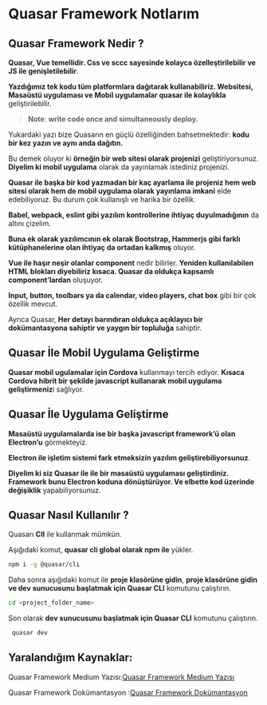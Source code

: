 # Quasar Framework Notlarım

## Quasar Framework Nedir ?
 **Quasar, Vue temellidir. Css ve sccc sayesinde kolayca özelleştirilebilir ve JS ile genişletilebilir**. 
 
 **Yazdığımız tek kodu tüm platformlara dağıtarak kullanabiliriz. Websitesi, Masaüstü uygulaması ve Mobil uygulamalar quasar ile kolaylıkla** geliştirilebilir.

 > **Note**: **write code once and simultaneously deploy.**

 Yukardaki yazı bize Quasarın en güçlü özelliğinden bahsetmektedir: **kodu bir kez yazın ve aynı anda dağıtın.**
 
 Bu demek oluyor ki **örneğin bir web sitesi olarak projenizi** geliştiriyorsunuz. **Diyelim ki mobil uygulama** olarak da yayınlamak istediniz projenizi. 
 
 **Quasar ile başka bir kod yazmadan bir kaç ayarlama ile projeniz hem web sitesi olarak hem de mobil uygulama olarak yayınlama imkani** elde edebiliyoruz. Bu durum çok kullanışlı ve harika bir özellik.

 **Babel, webpack, eslint gibi yazılım kontrollerine ihtiyaç duyulmadığının** da altını çizelim. 
 
 **Buna ek olarak yazılımcının ek olarak Bootstrap, Hammerjs gibi farklı kütüphanelerine olan ihtiyaç da ortadan kalkmış** oluyor.

**Vue ile haşır neşir olanlar component** nedir bilirler. **Yeniden kullanılabilen HTML blokları diyebiliriz kısaca. Quasar da oldukça kapsamlı component’lardan** oluşuyor.

**Input, button, toolbars ya da calendar, video players, chat box** gibi bir çok özellik mevcut.

Ayrıca Quasar, **Her detayı barındıran oldukça açıklayıcı bir dokümantasyona sahiptir ve yaygın bir topluluğa** sahiptir.
## Quasar İle Mobil Uygulama Geliştirme
**Quasar mobil ugulamalar için Cordova** kullanmayı tercih ediyor. **Kısaca Cordova hibrit bir şekilde javascript kullanarak mobil uygulama geliştirmeniz**i sağlıyor.
## Quasar İle Uygulama Geliştirme
**Masaüstü uygulamalarda ise bir başka javascript framework’ü olan Electron’u** görmekteyiz. 

**Electron ile işletim sistemi fark etmeksizin yazılım geliştirebiliyorsunuz**. 

**Diyelim ki siz Quasar ile ile bir masaüstü uygulaması geliştirdiniz. Framework bunu Electron koduna dönüştürüyor. Ve elbette kod üzerinde değişiklik** yapabiliyorsunuz.
## Quasar Nasıl Kullanılır ?
Quasarı **ClI** ile kullanmak mümkün.

Aşığıdaki komut, **quasar cli global olarak npm ile** yükler.
```bash
npm i -g @quasar/cli
```
Daha sonra aşığıdaki komut ile **proje klasörüne gidin**, **proje klasörüne gidin ve dev sunucusunu başlatmak için Quasar CLI** komutunu çalıştırın.
```bash
cd <project_folder_name>
```
Son olarak **dev sunucusunu başlatmak için Quasar CLI** komutunu çalıştırın.
```bash
 quasar dev
```
## Yaralandığım Kaynaklar:

Quasar Framework Medium Yazısı:[Quasar Framework Medium Yazısı](https://yagmurmutluer.medium.com/quasar-nedir-quasar-framework-ve-vue-js-4f89b1503fde)

 Quasar Framework Dokümantasyon :[Quasar Framework Dokümantasyon](https://quasar.dev/docs)
